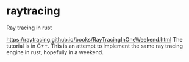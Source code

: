 # raytracing
Ray tracing in rust

https://raytracing.github.io/books/RayTracingInOneWeekend.html
The tutorial is in C++. This is an attempt to implement the same ray tracing engine in rust, hopefully in a weekend.
